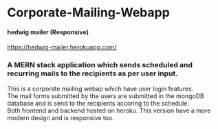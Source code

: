 # Corporate-Mailing-Webapp

####  hedwig mailer (Responsive)
https://hedwig-mailer.herokuapp.com/
### A <strong>MERN stack</strong> application which sends scheduled and recurring mails to the recipients as per user input.

This is a corporate mailing webap  which have user login features.<br/>
The mail forms submitted by the users are submitted in the mongoDB database and is send to the recipients accoring to the schedule.<br/>
Both frontend and backend hosted on heroku.
This version have a more modern design and is responsive too. 
